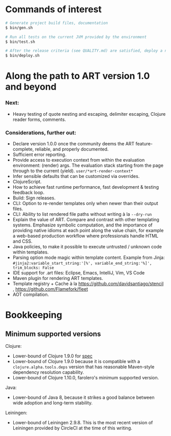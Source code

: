 # Commands of interest

```bash
# Generate project build files, documentation
$ bin/gen.sh

# Run all tests on the current JVM provided by the environment
$ bin/test.sh

# After the release criteria (see QUALITY.md) are satisfied, deploy a new release
$ bin/deploy.sh
```



# Along the path to ART version 1.0 and beyond

### Next:
- Heavy testing of quote nesting and escaping, delimiter escaping, Clojure reader forms, comments.

### Considerations, further out:
- Declare version 1.0.0 once the community deems the ART feature-complete, reliable, and properly documented.
- Sufficient error reporting.
- Provide access to execution context from within the evaluation environment: (render) args. The evaluation stack starting from the page through to the current (yield). `user/*art-render-context*`
- Infer sensible defaults that can be customized via overrides.
- ClojureScript.
- How to achieve fast runtime performance, fast development & testing feedback loop.
- Build: Sign releases.
- CLI: Option to re-render templates only when newer than their output files.
- CLI: Ability to list rendered file paths without writing à la `--dry-run`
- Explain the value of ART. Compare and contrast with other templating systems. Emphasize symbolic computation, and the importance of providing native idioms at each point along the value chain, for example a web-based production workflow where professionals handle HTML and CSS.
- Java policies, to make it possible to execute untrusted / unknown code within templates.
- Parsing option mode magic within template content. Example from Jinja: `#jinja2:variable_start_string:'[%', variable_end_string:'%]', trim_blocks: False`
- IDE support for .art files: Eclipse, Emacs, IntelliJ, Vim, VS Code
- Maven plugin for rendering ART templates.
- Template registry + Cache à la https://github.com/davidsantiago/stencil , https://github.com/Flamefork/fleet
- AOT compilation.



# Bookkeeping

## Minimum supported versions
Clojure:
- Lower-bound of Clojure 1.9.0 for [spec](https://clojure.org/guides/spec)
- Lower-bound of Clojure 1.9.0 because it is compatible with a ``clojure.alpha.tools.deps`` version that has reasonable Maven-style dependency resolution capability.
- Lower-bound of Clojure 1.10.0, farolero's minimum supported version.

Java:
- Lower-bound of Java 8, because it strikes a good balance between wide adoption and long-term stability.

Leiningen:
- Lower-bound of Leiningen 2.9.8. This is the most recent version of Leiningen provided by CircleCI at the time of this writing.
